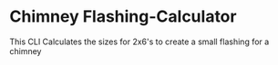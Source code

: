 # Chimney Flashing-Calculator
 This CLI Calculates the sizes for 2x6's to create a small flashing for a chimney
